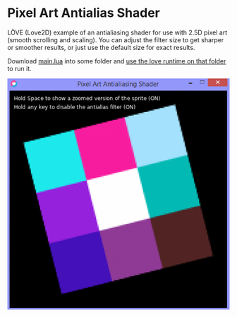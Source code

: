 # Pixel Art Antialias Shader
LÖVE (Love2D) example of an antialiasing shader for use with 2.5D pixel art (smooth scrolling and scaling). You can adjust the filter size to get sharper or smoother results, or just use the default size for exact results.

Download [main.lua](https://github.com/RNavega/PixelArt-Antialias-Love2D/raw/master/main.lua) into some folder and [use the love runtime on that folder](https://love2d.org/wiki/Getting_Started) to run it.

![preview.gif](preview.gif)
